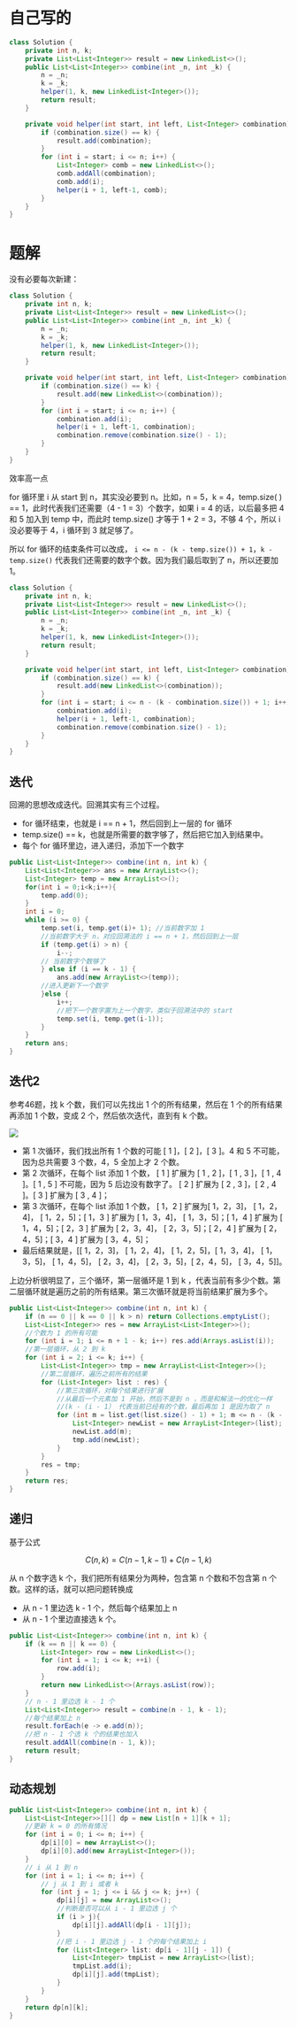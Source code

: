 # 自己写的

```java
class Solution {
    private int n, k;
    private List<List<Integer>> result = new LinkedList<>();
    public List<List<Integer>> combine(int _n, int _k) {
        n = _n;
        k = _k;
        helper(1, k, new LinkedList<Integer>());
        return result;
    }

    private void helper(int start, int left, List<Integer> combination) {
        if (combination.size() == k) {
            result.add(combination);
        }
        for (int i = start; i <= n; i++) {
            List<Integer> comb = new LinkedList<>();
            comb.addAll(combination);
            comb.add(i);
            helper(i + 1, left-1, comb);
        }
    }
}
```

# 题解

没有必要每次新建：

```java
class Solution {
    private int n, k;
    private List<List<Integer>> result = new LinkedList<>();
    public List<List<Integer>> combine(int _n, int _k) {
        n = _n;
        k = _k;
        helper(1, k, new LinkedList<Integer>());
        return result;
    }

    private void helper(int start, int left, List<Integer> combination) {
        if (combination.size() == k) {
            result.add(new LinkedList<>(combination));
        }
        for (int i = start; i <= n; i++) {
            combination.add(i);
            helper(i + 1, left-1, combination);
            combination.remove(combination.size() - 1);
        }
    }
}
```

效率高一点

for 循环里 i 从 start 到 n，其实没必要到 n。比如，n = 5，k = 4，temp.size( ) == 1，此时代表我们还需要（4 - 1 = 3）个数字，如果 i = 4 的话，以后最多把 4 和 5 加入到 temp 中，而此时 temp.size() 才等于 1 + 2 = 3，不够 4 个，所以 i 没必要等于 4，i 循环到 3 就足够了。

所以 for 循环的结束条件可以改成， `i <= n - (k - temp.size()) + 1`，`k - temp.size()` 代表我们还需要的数字个数。因为我们最后取到了 n，所以还要加 1。

```java
class Solution {
    private int n, k;
    private List<List<Integer>> result = new LinkedList<>();
    public List<List<Integer>> combine(int _n, int _k) {
        n = _n;
        k = _k;
        helper(1, k, new LinkedList<Integer>());
        return result;
    }

    private void helper(int start, int left, List<Integer> combination) {
        if (combination.size() == k) {
            result.add(new LinkedList<>(combination));
        }
        for (int i = start; i <= n - (k - combination.size()) + 1; i++) {
            combination.add(i);
            helper(i + 1, left-1, combination);
            combination.remove(combination.size() - 1);
        }
    }
}
```

## 迭代

回溯的思想改成迭代。回溯其实有三个过程。
- for 循环结束，也就是 i == n + 1，然后回到上一层的 for 循环
- temp.size() == k，也就是所需要的数字够了，然后把它加入到结果中。
- 每个 for 循环里边，进入递归，添加下一个数字

```java
public List<List<Integer>> combine(int n, int k) {
    List<List<Integer>> ans = new ArrayList<>();
    List<Integer> temp = new ArrayList<>();
    for(int i = 0;i<k;i++){
        temp.add(0);
    }
    int i = 0;
    while (i >= 0) {
        temp.set(i, temp.get(i)+ 1); //当前数字加 1
        //当前数字大于 n，对应回溯法的 i == n + 1，然后回到上一层
        if (temp.get(i) > n) {
            i--;
        // 当前数字个数够了
        } else if (i == k - 1) { 
            ans.add(new ArrayList<>(temp));
        //进入更新下一个数字
        }else {
            i++;
            //把下一个数字置为上一个数字，类似于回溯法中的 start
            temp.set(i, temp.get(i-1));
        }
    }
    return ans;
}
```

## 迭代2

参考46题，找 k 个数，我们可以先找出 1 个的所有结果，然后在 1 个的所有结果再添加 1 个数，变成 2 个，然后依次迭代，直到有 k 个数。

![](../images/77-1.jpg)
- 第 1 次循环，我们找出所有 1 个数的可能 [ 1 ]，[ 2 ]，[ 3 ]。4 和 5 不可能，因为总共需要 3 个数，4，5 全加上才 2 个数。
- 第 2 次循环，在每个 list 添加 1 个数， [ 1 ] 扩展为 [ 1 , 2 ]，[ 1 , 3 ]，[ 1 , 4 ]。[ 1 , 5 ] 不可能，因为 5 后边没有数字了。 [ 2 ] 扩展为 [ 2 , 3 ]，[ 2 , 4 ]。[ 3 ] 扩展为 [ 3 , 4 ]；
- 第 3 次循环，在每个 list 添加 1 个数， [ 1，2 ] 扩展为[ 1，2，3]， [ 1，2，4]， [ 1，2，5]；[ 1，3 ] 扩展为 [ 1，3，4]， [ 1，3，5]；[ 1，4 ] 扩展为 [ 1，4，5]；[ 2，3 ] 扩展为 [ 2，3，4]， [ 2，3，5]；[ 2，4 ] 扩展为 [ 2，4，5]；[ 3，4 ] 扩展为 [ 3，4，5]；
- 最后结果就是，[[ 1，2，3]， [ 1，2，4]， [ 1，2，5]，[ 1，3，4]， [ 1，3，5]， [ 1，4，5]， [ 2，3，4]， [ 2，3，5]，[ 2，4，5]， [ 3，4，5]]。

上边分析很明显了，三个循环，第一层循环是 1 到 k ，代表当前有多少个数。第二层循环就是遍历之前的所有结果。第三次循环就是将当前结果扩展为多个。
```java
public List<List<Integer>> combine(int n, int k) {
    if (n == 0 || k == 0 || k > n) return Collections.emptyList();
    List<List<Integer>> res = new ArrayList<List<Integer>>();
    //个数为 1 的所有可能
    for (int i = 1; i <= n + 1 - k; i++) res.add(Arrays.asList(i));
    //第一层循环，从 2 到 k
    for (int i = 2; i <= k; i++) {
        List<List<Integer>> tmp = new ArrayList<List<Integer>>();
        //第二层循环，遍历之前所有的结果
        for (List<Integer> list : res) {
            //第三次循环，对每个结果进行扩展
            //从最后一个元素加 1 开始，然后不是到 n ，而是和解法一的优化一样
            //(k - (i - 1） 代表当前已经有的个数，最后再加 1 是因为取了 n
            for (int m = list.get(list.size() - 1) + 1; m <= n - (k - (i - 1)) + 1; m++) {
                List<Integer> newList = new ArrayList<Integer>(list);
                newList.add(m);
                tmp.add(newList);
            }
        }
        res = tmp;
    }
    return res;
}
```

## 递归

基于公式

```math
C ( n, k ) = C ( n - 1, k - 1) + C ( n - 1, k ) 
```

从 n 个数字选 k 个，我们把所有结果分为两种，包含第 n 个数和不包含第 n 个数。这样的话，就可以把问题转换成
- 从 n - 1 里边选 k - 1 个，然后每个结果加上 n
- 从 n - 1 个里边直接选 k 个。

```java
public List<List<Integer>> combine(int n, int k) {
    if (k == n || k == 0) {
        List<Integer> row = new LinkedList<>();
        for (int i = 1; i <= k; ++i) {
            row.add(i);
        }
        return new LinkedList<>(Arrays.asList(row));
    }
    // n - 1 里边选 k - 1 个
    List<List<Integer>> result = combine(n - 1, k - 1);
    //每个结果加上 n
    result.forEach(e -> e.add(n));
    //把 n - 1 个选 k 个的结果也加入
    result.addAll(combine(n - 1, k));
    return result;
}
```

## 动态规划

```java
public List<List<Integer>> combine(int n, int k) { 
    List<List<Integer>>[][] dp = new List[n + 1][k + 1];
    //更新 k = 0 的所有情况
    for (int i = 0; i <= n; i++) {
        dp[i][0] = new ArrayList<>();
        dp[i][0].add(new ArrayList<Integer>());
    }
    // i 从 1 到 n
    for (int i = 1; i <= n; i++) {
        // j 从 1 到 i 或者 k
        for (int j = 1; j <= i && j <= k; j++) { 
            dp[i][j] = new ArrayList<>();
            //判断是否可以从 i - 1 里边选 j 个
            if (i > j){
                dp[i][j].addAll(dp[i - 1][j]);
            } 
            //把 i - 1 里边选 j - 1 个的每个结果加上 i
            for (List<Integer> list: dp[i - 1][j - 1]) {
                List<Integer> tmpList = new ArrayList<>(list);
                tmpList.add(i);
                dp[i][j].add(tmpList);
            } 
        }
    }
    return dp[n][k];
}
```
